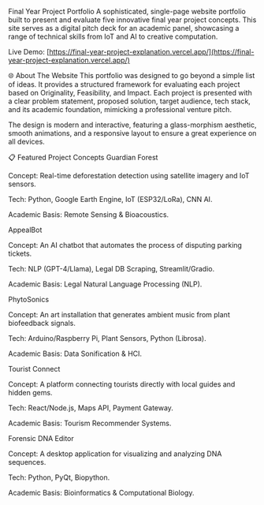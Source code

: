 Final Year Project Portfolio
A sophisticated, single-page website portfolio built to present and evaluate five innovative final year project concepts. This site serves as a digital pitch deck for an academic panel, showcasing a range of technical skills from IoT and AI to creative computation.

Live Demo: [https://final-year-project-explanation.vercel.app/](https://final-year-project-explanation.vercel.app/)

🌐 About The Website
This portfolio was designed to go beyond a simple list of ideas. It provides a structured framework for evaluating each project based on Originality, Feasibility, and Impact. Each project is presented with a clear problem statement, proposed solution, target audience, tech stack, and its academic foundation, mimicking a professional venture pitch.

The design is modern and interactive, featuring a glass-morphism aesthetic, smooth animations, and a responsive layout to ensure a great experience on all devices.

📋 Featured Project Concepts
Guardian Forest

Concept: Real-time deforestation detection using satellite imagery and IoT sensors.

Tech: Python, Google Earth Engine, IoT (ESP32/LoRa), CNN AI.

Academic Basis: Remote Sensing & Bioacoustics.

AppealBot

Concept: An AI chatbot that automates the process of disputing parking tickets.

Tech: NLP (GPT-4/Llama), Legal DB Scraping, Streamlit/Gradio.

Academic Basis: Legal Natural Language Processing (NLP).

PhytoSonics

Concept: An art installation that generates ambient music from plant biofeedback signals.

Tech: Arduino/Raspberry Pi, Plant Sensors, Python (Librosa).

Academic Basis: Data Sonification & HCI.

Tourist Connect

Concept: A platform connecting tourists directly with local guides and hidden gems.

Tech: React/Node.js, Maps API, Payment Gateway.

Academic Basis: Tourism Recommender Systems.

Forensic DNA Editor

Concept: A desktop application for visualizing and analyzing DNA sequences.

Tech: Python, PyQt, Biopython.

Academic Basis: Bioinformatics & Computational Biology.
